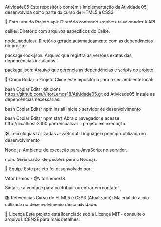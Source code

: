 Atividade05
Este repositório contém a implementação da Atividade 05, desenvolvida como parte do curso de HTML5 e CSS3.

📁 Estrutura do Projeto
api/: Diretório contendo arquivos relacionados à API.

celke/: Diretório com arquivos específicos do Celke.

node_modules/: Diretório gerado automaticamente com as dependências do projeto.

package-lock.json: Arquivo que registra as versões exatas das dependências instaladas.

package.json: Arquivo que gerencia as dependências e scripts do projeto.

🚀 Como Rodar o Projeto
Clone este repositório para o seu ambiente local:

bash
Copiar
Editar
git clone https://github.com/VitorLemos18/Atividade05.git
cd Atividade05
Instale as dependências necessárias:

bash
Copiar
Editar
npm install
Inicie o servidor de desenvolvimento:

bash
Copiar
Editar
npm start
Abra o navegador e acesse http://localhost:3000 para visualizar o projeto em execução.

🛠 Tecnologias Utilizadas
JavaScript: Linguagem principal utilizada no desenvolvimento.

Node.js: Ambiente de execução para JavaScript no servidor.

npm: Gerenciador de pacotes para o Node.js.

👥 Equipe
Este projeto foi desenvolvido por:

Vitor Lemos - @VitorLemos18

Sinta-se à vontade para contribuir ou entrar em contato!

📚 Referências
Curso de HTML5 e CSS3 (Atualizado): Material de apoio utilizado no desenvolvimento desta atividade.

📄 Licença
Este projeto está licenciado sob a Licença MIT - consulte o arquivo LICENSE para mais detalhes.

